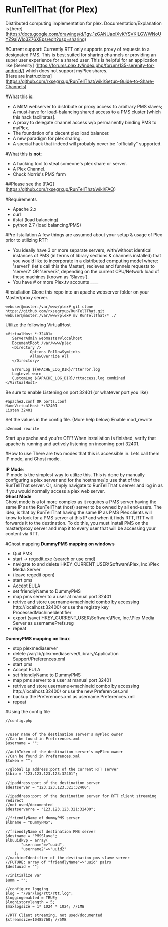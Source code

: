 RunTellThat (for Plex)
============

Distributed computing implementation for plex. Documentation/Explanation is [here] (https://docs.google.com/drawings/d/1gv_1zGANUaoiXvKYSVKILGWWNoUYZ9ajWIo3Z76XEps/edit?usp=sharing)

#Current support:
Currently RTT only supports proxy of requests to a designated PMS. This is best suited for sharing channels or providing an super user experience for a shared user. This is helpful for an application like [Serenity] (https://forums.plex.tv/index.php/forum/135-serenity-for-android/) which does not support myPlex shares.<br>
[Here are instructions] (https://github.com/rxsegrxup/RunTellThat/wiki/Setup-Guide-to-Share-Channels)

#What this is:
 - A MitM webserver to distribute or proxy access to arbitrary PMS slaves; A must-have for load-balancing shared access to a PMS cluster [which this hack facilitates]. 
 - A proxy to delegate channel access w/o permanently binding PMS to myPlex.
 - The foundation of a decent plex load balancer.
 - A new paradigm for plex sharing.
 - A special hack that indeed will probably never be "officially" supported.
 
#What this is **not**:
 - A hacking tool to steal someone's plex share or server.
 - A Plex Channel.
 - Chuck Norris's PMS farm
 
##Please see the [FAQ] (https://github.com/rxsegrxup/RunTellThat/wiki/FAQ)

#Requirements
 - Apache 2.x
 - curl
 - ifstat (load balancing)
 - python 2.7 (load balancing/PMS)
 
#Pre-Istallation
A few things are assumed about your setup & usage of Plex prior to utilizing RTT:
 - You ideally have 3 or more separate servers, with/without identical instances of PMS (in terms of library sections & channels installed) that you would like to incorporate in a distributed computing model where: 'server1' (let's call this the Master), recieves and funnels requests to 'server2' OR 'server3', depending on the current CPU/Network load of these machines (known as 'Slaves').
 - You have # or more Plex.tv accounts ____
 
#Installation
 Clone this repo into an apache webserver folder on your Master/proxy server.
 ```
 webuser@master:/var/www/plex# git clone https://github.com/rxsegrxup/RunTellThat.git
 webuser@master:/var/www/plex# mv RunTellThat/* ./
 ```
 Utilize the following VirtualHost
 ```
 <VirtualHost *:32401>
    ServerAdmin webmaster@localhost
    DocumentRoot /var/www/plex
    <Directory />
            Options FollowSymLinks
            AllowOverride All
    </Directory>

    ErrorLog ${APACHE_LOG_DIR}/rtterror.log
    LogLevel warn
    CustomLog ${APACHE_LOG_DIR}/rttaccess.log combined
</VirtualHost>
```
Be sure to enable Listening on port 32401 (or whatever port you like)
```
#apache2.conf OR ports.conf
NameVirtualHost *:32401
Listen 32401
```
Set the values in the config file. (More help below)
Enable mod_rewrite
```
a2enmod rewrite
```
Start up apache and you're OFF!
When installation is finished, verify that apache is running and actively listening on incoming port 32401.

#How to use 
 There are two modes that this is accessible in. Lets call them IP mode, and Ghost mode.<br>
 <br>
 **IP Mode**:
 <br>
 IP mode is the simplest way to utilize this.
 This is done by manually configuring a plex server and for the hostname/ip use that of the RunTellThat server.
 Or, simply navigate to RunTellThat's server and log in as if you would normally access a plex web server.
 <br>
 **Ghost Mode**
 <br>
 Ghost mode is a lot more complex as it requires a PMS server having the same IP as the RunTellThat (host) server to be owned by all end-users. The idea, is that by RunTellThat having the same IP as PMS Plex clients will know to look for a PMS server at this IP and when it finds RTT, RTT will forwards it to the destination. To do this, you must install PMS on the master/proxy server and map it to every user that will be accessing your content via RTT.
 
#Ghost mapping 
**DummyPMS mapping on windows**
<br>
* Quit PMS
* start -> regedit.exe (search or use cmd)
* navigate to and delete HKEY_CURRENT_USER\Software\Plex, Inc.\Plex Media Server
* (leave regedit open)
* start pms
* Accept EULA
* set friendlyName to DummyPMS
* map pms server to a user at manual port 32401
* retrive and store username=>machineid combo by accessing http://localhost:32400/ or use the registry key ProcessedMachineIdentifier
* export (save) HKEY_CURRENT_USER\Software\Plex, Inc.\Plex Media Server as usernamePrefs.reg
* repeat

**DummyPMS mapping on linux**
<br>
* stop plexmediaserver
* delete /var/lib/plexmediaserver/Library/Application Support/Preferences.xml
* start pms
* Accept EULA
* set friendlyName to DummyPMS
* map pms server to a user at manual port 32401
* retrive and store username=>machineid combo by accessing http://localhost:32400/ or use the new Preferences.xml
* backup the Preferences.xml as username.Preferences.xml
* repeat

#Using the config file
```
//config.php


//user name of the destination server's myPlex owner
//Can be found in Preferences.xml
$username = "";

//authToken of the destination server's myPlex owner
//Can be found in Preferences.xml
$token = "";

//global ip address:port of the current RTT server
$lbip = "123.123.123.123:32401";

//ipaddress:port of the destination server
$destserver = "123.123.123.321:32400";

//ipaddress:port of the destination server for RTT client streaming redirect
//not used/documented
$destserverre = "123.123.123.321:32400";

//friendlyName of dummyPMS server
$lbname = "DummyPMS";

//friendlyName of destination PMS server
$destname = "PMSSlave";
$lbuuidkvp = array(
       "username"=>"uuid",
       "username2"=>"uuid2"
    );
//machineIdentifier of the destination pms slave server
//FUTURE: array of "friendlyName"=>"uuid" pairs
$destuuid = "";

//initialize var
$unm = "";

//configure logging
$log = "/var/log/rtt/rtt.log";
$loggingenabled = TRUE;
$loghistorylength = 5;
$maxlogsize = 1* 1024 * 1024; //1MB

//RTT Client streaming. not used/documented
$streamsize=10485760; //5MB
```

